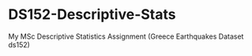 # DS152-Descriptive-Stats
My MSc Descriptive Statistics Assignment (Greece Earthquakes Dataset ds152)
